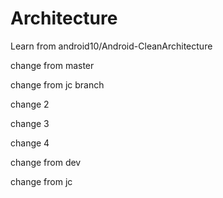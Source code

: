 # Architecture

Learn from android10/Android-CleanArchitecture

change from master

change from jc branch

change 2

change 3

change 4

change from dev

change from jc